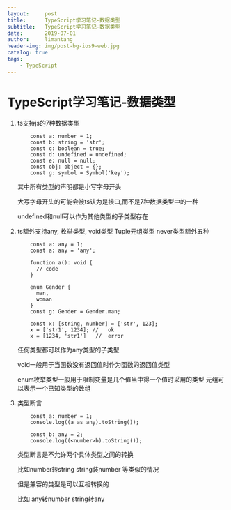 ```yaml
---
layout:     post
title:      TypeScript学习笔记-数据类型
subtitle:   TypeScript学习笔记-数据类型
date:       2019-07-01
author:     limantang
header-img: img/post-bg-ios9-web.jpg
catalog: true
tags:
    - TypeScript
---
```



# TypeScript学习笔记-数据类型

1. ts支持js的7种数据类型

   ```tsx
       const a: number = 1;
       const b: string = 'str';
       const c: boolean = true;
       const d: undefined = undefined;
       const e: null = null;
       const obj: object = {};
       const g: symbol = Symbol('key');
   ```

   其中所有类型的声明都是小写字母开头

   大写字母开头的可能会被ts认为是接口,而不是7种数据类型中的一种

   undefined和null可以作为其他类型的子类型存在

2. ts额外支持any, 枚举类型, void类型 Tuple元组类型 never类型额外五种

   ```tsx
       const a: any = 1;
       const a: any = 'any';

       function a(): void {
         // code
       }

       enum Gender {
         man,
         woman
       }
       const g: Gender = Gender.man;

       const x: [string, number] = ['str', 123];
       x = ['str1', 1234]; //	ok
       x = [1234, 'str1']	//	error
   ```

   任何类型都可以作为any类型的子类型

   void一般用于当函数没有返回值时作为函数的返回值类型

   enum枚举类型一般用于限制变量是几个值当中得一个值时采用的类型
   元组可以表示一个已知类型的数组

3. 类型断言

   ```tsx
       const a: number = 1;
       console.log((a as any).toString());

       const b: any = 2;
       console.log((<number>b).toString());
   ```

   类型断言是不允许两个具体类型之间的转换

   比如number转string  string装number 等类似的情况

   但是兼容的类型是可以互相转换的

   比如 any转number  string转any
